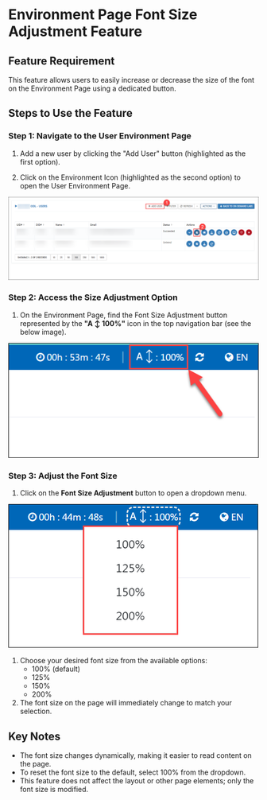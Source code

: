 # Environment Page Font Size Adjustment Feature
## Feature Requirement

This feature allows users to easily increase or decrease the size of the font on the Environment Page using a dedicated button.

## Steps to Use the Feature

### Step 1: Navigate to the User Environment Page

1. Add a new user by clicking the "Add User" button (highlighted as the first option).

1. Click on the Environment Icon (highlighted as the second option) to open the User Environment Page.

![](images/01.png)

### Step 2: Access the Size Adjustment Option
1. On the Environment Page, find the Font Size Adjustment button represented by the **"A ↕ 100%"** icon in the top navigation bar (see the below image).

![](images/02.png)

### Step 3: Adjust the Font Size
1. Click on the **Font Size Adjustment** button to open a dropdown menu.

![](images/03.png)

1. Choose your desired font size from the available options:
    - 100% (default)
    - 125% 
    - 150%
    - 200%
1. The font size on the page will immediately change to match your selection.

## Key Notes

- The font size changes dynamically, making it easier to read content on the page.
- To reset the font size to the default, select 100% from the dropdown.
- This feature does not affect the layout or other page elements; only the font size is modified.
